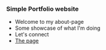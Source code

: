 ### Simple Portfolio website
- Welcome to my about-page
- Some showcase of what I'm doing
- Let's connect
- [The page](luishowin.space/)
